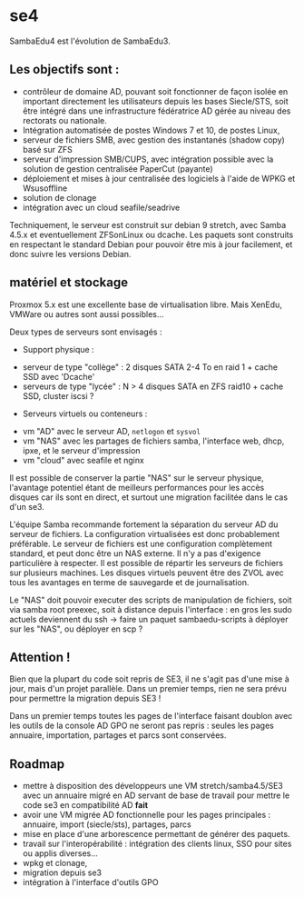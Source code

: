 # se4

SambaEdu4 est l'évolution de SambaEdu3.


## Les objectifs sont : 

* contrôleur de domaine AD, pouvant soit fonctionner de façon isolée en important directement les utilisateurs depuis les bases Siecle/STS, soit être intégré dans une infrastructure fédératrice AD gérée au niveau des rectorats ou nationale.
* Intégration automatisée de postes Windows 7 et 10, de postes Linux,
* serveur de fichiers SMB, avec gestion des instantanés (shadow copy) basé sur ZFS 
* serveur d'impression SMB/CUPS, avec intégration possible avec la solution de gestion centralisée PaperCut (payante)
* déploiement et mises à jour centralisée des logiciels à l'aide de WPKG et Wsusoffline
* solution de clonage
* intégration avec un cloud seafile/seadrive

Techniquement, le  serveur est construit sur debian 9 stretch, avec Samba 4.5.x et eventuellement ZFSonLinux ou dcache. Les paquets sont construits en respectant le standard Debian pour pouvoir être mis à jour facilement, et donc suivre les versions Debian. 

## matériel et stockage
Proxmox 5.x est une excellente base de virtualisation libre. Mais XenEdu, VMWare ou autres sont aussi possibles...

Deux types de serveurs sont envisagés : 

* Support physique :

 - serveur de type "collège" : 2 disques SATA 2-4 To en raid 1 + cache SSD avec 'Dcache' 
 - serveurs de type "lycée" : N > 4 disques SATA en ZFS raid10 + cache SSD, cluster iscsi ?

* Serveurs virtuels ou conteneurs : 

 - vm "AD" avec le serveur AD,  `netlogon` et `sysvol`
 - vm "NAS" avec les partages de fichiers samba, l'interface web, dhcp, ipxe, et le serveur d'impression
 - vm "cloud" avec seafile et nginx
 
 Il est possible de conserver la partie "NAS" sur le serveur physique, l'avantage potentiel étant de meilleurs performances pour les accès disques car ils sont en direct, et surtout une migration facilitée dans le cas d'un se3.

L'équipe Samba recommande fortement la séparation du serveur AD du serveur de fichiers. La configuration virtualisées est donc probablement préférable. Le serveur de fichiers est une configuration complètement standard, et peut donc être un NAS externe. Il n'y a pas d'exigence particulière à respecter. Il est possible de répartir les serveurs de fichiers sur plusieurs machines. 
Les disques virtuels peuvent être des ZVOL avec tous les avantages en terme de sauvegarde et de journalisation.

Le "NAS" doit pouvoir executer des scripts de manipulation de fichiers, soit via samba root preexec, soit à distance depuis l'interface : en gros les sudo actuels deviennent du ssh -> faire un paquet sambaedu-scripts à déployer sur les "NAS", ou déployer en scp ?

## Attention !

Bien que la plupart du code soit repris de SE3, il ne s'agit pas d'une mise à jour, mais d'un projet parallèle. Dans un premier temps, rien ne sera prévu pour permettre la migration depuis SE3 ! 

Dans un premier temps toutes les pages de l'interface faisant doublon avec les outils de la console AD GPO ne seront pas repris : seules les pages annuaire, importation, partages et parcs sont conservées. 

## Roadmap 
* mettre à disposition des développeurs une VM stretch/samba4.5/SE3 avec un annuaire migré en AD servant de base de travail pour mettre le code se3 en compatibilité AD **fait**
* avoir une VM migrée AD fonctionnelle pour les pages principales : annuaire, import (siecle/sts), partages, parcs 
* mise en place d'une arborescence permettant de générer des paquets.
* travail sur l'interopérabilité : intégration des clients linux, SSO pour sites ou applis diverses...
* wpkg et clonage,
* migration depuis se3
* intégration à l'interface d'outils GPO
